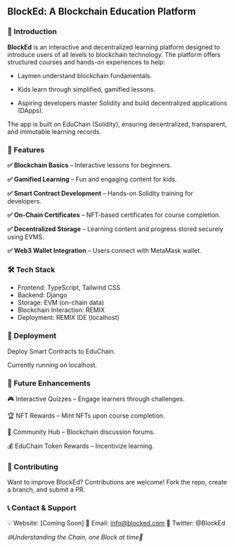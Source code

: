 ## BlockEd: A Blockchain Education Platform

### 🚀 Introduction

**BlockEd** is an interactive and decentralized learning platform designed to introduce users of all levels to blockchain technology. The platform offers structured courses and hands-on experiences to help:

- Laymen understand blockchain fundamentals.

- Kids learn through simplified, gamified lessons.

- Aspiring developers master Solidity and build decentralized applications (DApps).

The app is built on EduChain (Solidity), ensuring decentralized, transparent, and immutable learning records.

### 🌟 Features

**✅ Blockchain Basics** – Interactive lessons for beginners.

**✅ Gamified Learning** – Fun and engaging content for kids.

**✅ Smart Contract Development** – Hands-on Solidity training for developers.

**✅ On-Chain Certificates** – NFT-based certificates for course completion.

**✅ Decentralized Storage** – Learning content and progress stored securely using EVMS.

**✅ Web3 Wallet Integration** – Users connect with MetaMask wallet.

### 🛠️ Tech Stack

- Frontend: TypeScript, Tailwind CSS
- Backend: Django
- Storage: EVM (on-chain data)
- Blockchain Interaction: REMIX
- Deployment: REMIX IDE (localhost)

### 🚀 Deployment

Deploy Smart Contracts to EduChain.

Currently running on localhost.

### 📌 Future Enhancements

🎮 Interactive Quizzes – Engage learners through challenges.

🏆 NFT Rewards – Mint NFTs upon course completion.

📖 Community Hub – Blockchain discussion forums.

💰 EduChain Token Rewards – Incentivize learning.

### 🤝 Contributing

Want to improve BlockEd? Contributions are welcome! Fork the repo, create a branch, and submit a PR.

### 📞 Contact & Support

💡 Website: [Coming Soon]
📧 Email: info@blocked.com
📢 Twitter: @BlockEd

_🌐Understanding the Chain, one Block at time🚀_
